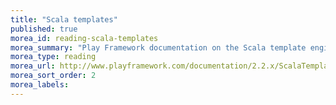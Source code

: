 ```yaml
---
title: "Scala templates"
published: true
morea_id: reading-scala-templates
morea_summary: "Play Framework documentation on the Scala template engine"
morea_type: reading
morea_url: http://www.playframework.com/documentation/2.2.x/ScalaTemplates
morea_sort_order: 2
morea_labels:
---
```


